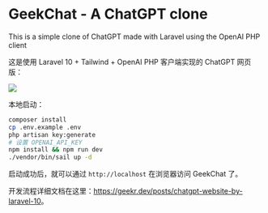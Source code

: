 # GeekChat - A ChatGPT clone

This is a simple clone of ChatGPT made with Laravel using the OpenAI PHP client

这是使用 Laravel 10 + Tailwind + OpenAI PHP 客户端实现的 ChatGPT 网页版：

![](https://image.gstatics.cn/2023/03/05/image-20230305225252997.png)

本地启动：

```bash
composer install
cp .env.example .env
php artisan key:generate
# 设置 OPENAI_API_KEY
npm install && npm run dev
./vendor/bin/sail up -d
```

启动成功后，就可以通过 `http://localhost` 在浏览器访问 GeekChat 了。

开发流程详细文档在这里：<https://geekr.dev/posts/chatgpt-website-by-laravel-10>。

